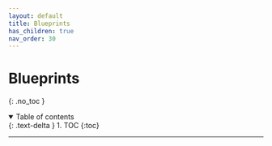 ```yaml
---
layout: default
title: Blueprints
has_children: true
nav_order: 30
---
```


# Blueprints

{: .no_toc }

<details open markdown="block">
  <summary>
    Table of contents
  </summary>
  {: .text-delta }
1. TOC
{:toc}
</details>

---
